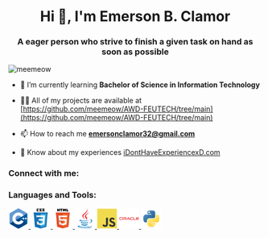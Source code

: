 <h1 align="center">Hi 👋, I'm Emerson B. Clamor</h1>
<h3 align="center">A eager person who strive to finish a given task on hand as soon as possible</h3>

<p align="left"> <img src="https://komarev.com/ghpvc/?username=meemeow&label=Profile%20views&color=0ec475&style=plastic" alt="meemeow" /> </p>

- 🌱 I’m currently learning **Bachelor of Science in Information Technology**

- 👨‍💻 All of my projects are available at [https://github.com/meemeow/AWD-FEUTECH/tree/main](https://github.com/meemeow/AWD-FEUTECH/tree/main)

- 📫 How to reach me **emersonclamor32@gmail.com**

- 📄 Know about my experiences [iDontHaveExperiencexD.com](iDontHaveExperiencexD.com)

<h3 align="left">Connect with me:</h3>
<p align="left">
</p>

<h3 align="left">Languages and Tools:</h3>
<p align="left"> <a href="https://www.w3schools.com/cpp/" target="_blank" rel="noreferrer"> <img src="https://raw.githubusercontent.com/devicons/devicon/master/icons/cplusplus/cplusplus-original.svg" alt="cplusplus" width="40" height="40"/> </a> <a href="https://www.w3schools.com/css/" target="_blank" rel="noreferrer"> <img src="https://raw.githubusercontent.com/devicons/devicon/master/icons/css3/css3-original-wordmark.svg" alt="css3" width="40" height="40"/> </a> <a href="https://www.w3.org/html/" target="_blank" rel="noreferrer"> <img src="https://raw.githubusercontent.com/devicons/devicon/master/icons/html5/html5-original-wordmark.svg" alt="html5" width="40" height="40"/> </a> <a href="https://www.java.com" target="_blank" rel="noreferrer"> <img src="https://raw.githubusercontent.com/devicons/devicon/master/icons/java/java-original.svg" alt="java" width="40" height="40"/> </a> <a href="https://developer.mozilla.org/en-US/docs/Web/JavaScript" target="_blank" rel="noreferrer"> <img src="https://raw.githubusercontent.com/devicons/devicon/master/icons/javascript/javascript-original.svg" alt="javascript" width="40" height="40"/> </a> <a href="https://www.oracle.com/" target="_blank" rel="noreferrer"> <img src="https://raw.githubusercontent.com/devicons/devicon/master/icons/oracle/oracle-original.svg" alt="oracle" width="40" height="40"/> </a> <a href="https://www.python.org" target="_blank" rel="noreferrer"> <img src="https://raw.githubusercontent.com/devicons/devicon/master/icons/python/python-original.svg" alt="python" width="40" height="40"/> </a> </p>
